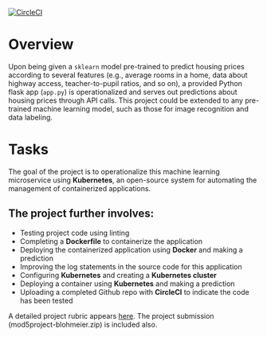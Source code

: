[![CircleCI](https://circleci.com/gh/blohmeier/mod5project.svg?style=svg)](https://circleci.com/gh/blohmeier/mod5project)

# Overview
Upon being given a `sklearn` model pre-trained to predict housing prices according to several features (e.g., average rooms in a home, data about highway access, teacher-to-pupil ratios, and so on), a provided Python flask app (`app.py`) is operationalized and serves out predictions about housing prices through API calls. This project could be extended to any pre-trained machine learning model, such as those for image recognition and data labeling.


# Tasks
The goal of the project is to operationalize this machine learning microservice using **Kubernetes**, an open-source system for automating the management of containerized applications. 

## The project further involves:

* Testing project code using linting
* Completing a **Dockerfile** to containerize the application
* Deploying the containerized application using **Docker** and making a prediction
* Improving the log statements in the source code for this application
* Configuring **Kubernetes** and creating a **Kubernetes cluster**
* Deploying a container using **Kubernetes** and making a prediction
* Uploading a completed Github repo with **CircleCI** to indicate the code has been tested

A detailed project rubric appears [here]. The project submission (mod5project-blohmeier.zip) is included also.

[here]: https://review.udacity.com/#!/rubrics/2576/view

